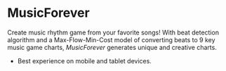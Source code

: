 # MusicForever
Create music rhythm game from your favorite songs! With beat detection algorithm and a Max-Flow-Min-Cost model of converting beats to 9 key music game charts, *MusicForever* generates unique and creative charts.
- Best experience on mobile and tablet devices.